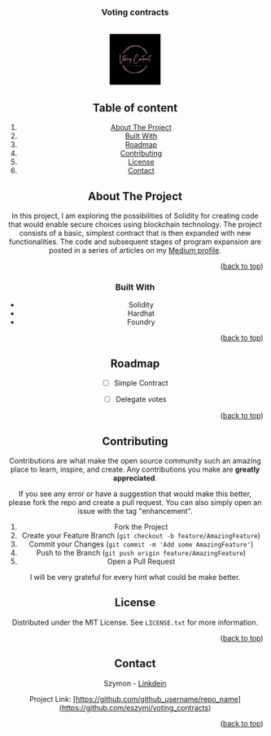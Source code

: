 <h3 align="center">Voting contracts</h3>

<!-- PROJECT SHIELDS -->
<!--


<!-- PROJECT LOGO -->
<br />
<div align="center">
  <a href="https://github.com/eszymi/voting_contracts">
    <img src="images/Voting.png" alt="Logo" width="100" height="100">
  </a>




<!-- TABLE OF CONTENTS -->

## Table of content
  <ol>
    <li><a href="#about-the-project">About The Project</a></li>
    <li><a href="#built-with">Built With</a></li>
    <li><a href="#roadmap">Roadmap</a></li>
    <li><a href="#contributing">Contributing</a></li>
    <li><a href="#license">License</a></li>
    <li><a href="#contact">Contact</a></li>
  </ol>




<!-- ABOUT THE PROJECT -->
## About The Project

In this project, I am exploring the possibilities of Solidity for creating code that would enable secure choices using blockchain technology. The project consists of a basic, simplest contract that is then expanded with new functionalities. The code and subsequent stages of program expansion are posted in a series of articles on my [Medium profile](https://medium.com/@eszymi).

<p align="right">(<a href="#readme-top">back to top</a>)</p>



### Built With

* Solidity
* Hardhat
* Foundry

<p align="right">(<a href="#readme-top">back to top</a>)</p>


<!-- ROADMAP -->
## Roadmap

- [ ] Simple Contract
- [ ] Delegate votes


<p align="right">(<a href="#readme-top">back to top</a>)</p>


<!-- CONTRIBUTING -->
## Contributing

Contributions are what make the open source community such an amazing place to learn, inspire, and create. Any contributions you make are **greatly appreciated**.

If you see any error or have a suggestion that would make this better, please fork the repo and create a pull request. You can also simply open an issue with the tag "enhancement".

1. Fork the Project
2. Create your Feature Branch (`git checkout -b feature/AmazingFeature`)
3. Commit your Changes (`git commit -m 'Add some AmazingFeature'`)
4. Push to the Branch (`git push origin feature/AmazingFeature`)
5. Open a Pull Request

I will be very grateful for every hint what could be make better.



<!-- LICENSE -->
## License

Distributed under the MIT License. See `LICENSE.txt` for more information.

<p align="right">(<a href="#readme-top">back to top</a>)</p>



<!-- CONTACT -->
## Contact

Szymon - [Linkdein](https://www.linkedin.com/in/szymon-skrzy%C5%84ski-881462214/)

Project Link: [https://github.com/github_username/repo_name](https://github.com/eszymi/voting_contracts)

<p align="right">(<a href="#readme-top">back to top</a>)</p>
